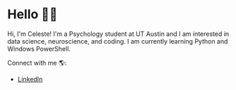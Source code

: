 # Hello 👋🏾 

Hi, I'm Celeste! I'm a Psychology student at UT Austin and I am interested in data science, neuroscience, and coding. I am currently learning Python and Windows PowerShell.

Connect with me 🌎:
- <a href="linkedin.com/in/celestehoang>">LinkedIn</a>

<!--
